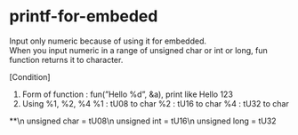 # printf-for-embeded

Input only numeric because of using it for embedded.<br/>
When you input numeric in a range of unsigned char or int or long, fun function returns it to character.

[Condition]
1. Form of function : fun(”Hello %d”, &a),  print like Hello 123
2. Using %1, %2, %4
   %1 : tU08 to char
   %2 : tU16 to char
   %4 : tU32 to char

**\n
unsigned char = tU08\n
unsigned int = tU16\n
unsigned long = tU32
